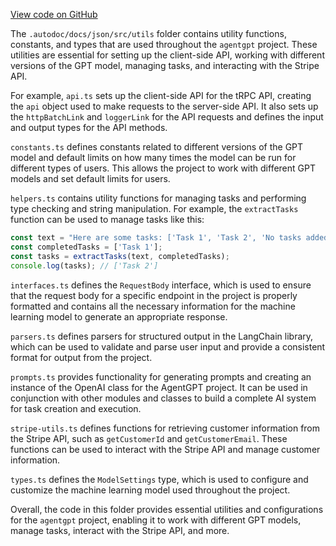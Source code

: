 [View code on GitHub](/.autodoc/docs/json/src/utils)

The `.autodoc/docs/json/src/utils` folder contains utility functions, constants, and types that are used throughout the `agentgpt` project. These utilities are essential for setting up the client-side API, working with different versions of the GPT model, managing tasks, and interacting with the Stripe API.

For example, `api.ts` sets up the client-side API for the tRPC API, creating the `api` object used to make requests to the server-side API. It also sets up the `httpBatchLink` and `loggerLink` for the API requests and defines the input and output types for the API methods.

`constants.ts` defines constants related to different versions of the GPT model and default limits on how many times the model can be run for different types of users. This allows the project to work with different GPT models and set default limits for users.

`helpers.ts` contains utility functions for managing tasks and performing type checking and string manipulation. For example, the `extractTasks` function can be used to manage tasks like this:

```javascript
const text = "Here are some tasks: ['Task 1', 'Task 2', 'No tasks added']";
const completedTasks = ['Task 1'];
const tasks = extractTasks(text, completedTasks);
console.log(tasks); // ['Task 2']
```

`interfaces.ts` defines the `RequestBody` interface, which is used to ensure that the request body for a specific endpoint in the project is properly formatted and contains all the necessary information for the machine learning model to generate an appropriate response.

`parsers.ts` defines parsers for structured output in the LangChain library, which can be used to validate and parse user input and provide a consistent format for output from the project.

`prompts.ts` provides functionality for generating prompts and creating an instance of the OpenAI class for the AgentGPT project. It can be used in conjunction with other modules and classes to build a complete AI system for task creation and execution.

`stripe-utils.ts` defines functions for retrieving customer information from the Stripe API, such as `getCustomerId` and `getCustomerEmail`. These functions can be used to interact with the Stripe API and manage customer information.

`types.ts` defines the `ModelSettings` type, which is used to configure and customize the machine learning model used throughout the project.

Overall, the code in this folder provides essential utilities and configurations for the `agentgpt` project, enabling it to work with different GPT models, manage tasks, interact with the Stripe API, and more.

